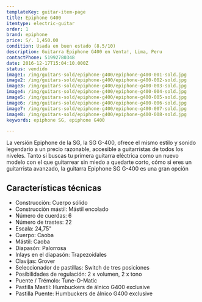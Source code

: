 ```yaml
---
templateKey: guitar-item-page
title: Epiphone G400
itemtype: electric-guitar
order: 1
brand: epiphone
price: S/. 1,450.00
condition: Usada en buen estado (8.5/10)
description: Guitarra Epiphone G400 en Venta!, Lima, Peru
contactPhone: 51992780348
date: 2016-12-17T15:04:10.000Z
status: vendido
image1: /img/guitars-sold/epiphone-g400/epiphone-g400-001-sold.jpg
image2: /img/guitars-sold/epiphone-g400/epiphone-g400-002-sold.jpg
image3: /img/guitars-sold/epiphone-g400/epiphone-g400-003-sold.jpg
image4: /img/guitars-sold/epiphone-g400/epiphone-g400-004-sold.jpg
image5: /img/guitars-sold/epiphone-g400/epiphone-g400-005-sold.jpg
image6: /img/guitars-sold/epiphone-g400/epiphone-g400-006-sold.jpg
image7: /img/guitars-sold/epiphone-g400/epiphone-g400-007-sold.jpg
image8: /img/guitars-sold/epiphone-g400/epiphone-g400-008-sold.jpg
keywords: epiphone SG, epiphone G400

---
```

La versión Epiphone de la SG, la SG G-400, ofrece el mismo estilo y sonido legendario a un precio razonable, accesible a guitarristas de todos los niveles. Tanto si buscas tu primera guitarra eléctrica como un nuevo modelo con el que guitarrear sin miedo a quedarte corto, cómo si eres un guitarrista avanzado, la guitarra Epiphone SG G-400 es una gran opción

## Características técnicas

* Construcción: Cuerpo sólido
* Construcción mástil: Mástil encolado
* Número de cuerdas: 6
* Número de trastes: 22
* Escala: 24,75"
* Cuerpo: Caoba
* Mástil: Caoba
* Diapasón: Palorrosa
* Inlays en el diapasón: Trapezoidales
* Clavijas: Grover
* Seleccionador de pastillas: Switch de tres posiciones
* Posibilidades de regulación: 2 x volumen, 2 x tono
* Puente / Trémolo: Tune-O-Matic
* Pastilla Mastil: Humbuckers de álnico G400 exclusive
* Pastilla Puente: Humbuckers de álnico G400 exclusive